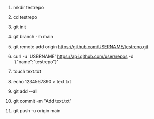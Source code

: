 1. mkdir testrepo

2. cd testrepo

3. git init

4. git branch -m main

5. git remote add origin https://github.com/USERNAME/testrepo.git

6. curl -u 'USERNAME' https://api.github.com/user/repos -d '{"name":"testrepo"}'

7. touch text.txt

8. echo 1234567890 > text.txt

9. git add --all

10. git commit -m "Add text.txt"

11. git push -u origin main
